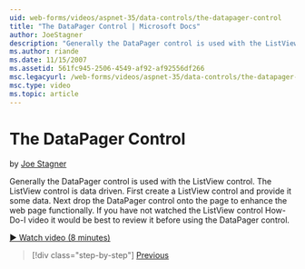 ```yaml
---
uid: web-forms/videos/aspnet-35/data-controls/the-datapager-control
title: "The DataPager Control | Microsoft Docs"
author: JoeStagner
description: "Generally the DataPager control is used with the ListView control. The ListView control is data driven. First create a ListView control and provide it some d..."
ms.author: riande
ms.date: 11/15/2007
ms.assetid: 561fc945-2506-4549-af92-af92556df266
msc.legacyurl: /web-forms/videos/aspnet-35/data-controls/the-datapager-control
msc.type: video
ms.topic: article
---
```

# The DataPager Control

by [Joe Stagner](https://github.com/JoeStagner)

Generally the DataPager control is used with the ListView control. The ListView control is data driven. First create a ListView control and provide it some data. Next drop the DataPager control onto the page to enhance the web page functionally. If you have not watched the ListView control How-Do-I video it would be best to review it before using the DataPager control.

[&#9654; Watch video (8 minutes)](https://channel9.msdn.com/Blogs/ASP-NET-Site-Videos/the-datapager-control)

> [!div class="step-by-step"]
> [Previous](the-listview-control.md)
